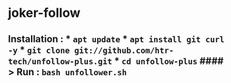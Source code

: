 # joker-follow
## Installation :  * `apt update` * `apt install git curl -y` * `git clone git://github.com/htr-tech/unfollow-plus.git` * `cd unfollow-plus`  #### > Run : `bash unfollower.sh`
